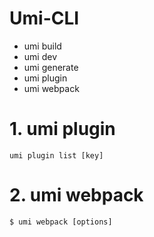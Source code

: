 # Umi-CLI

* umi build
* umi dev
* umi generate
* umi plugin
* umi webpack

# 1. umi plugin

```
umi plugin list [key]
```

# 2. umi webpack

```
$ umi webpack [options]
```

